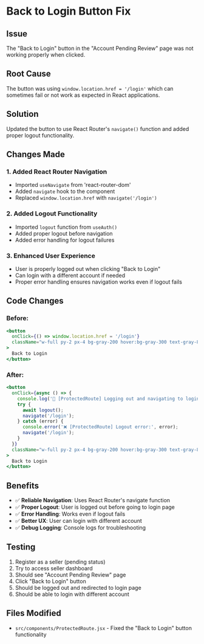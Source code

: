# Back to Login Button Fix

## Issue
The "Back to Login" button in the "Account Pending Review" page was not working properly when clicked.

## Root Cause
The button was using `window.location.href = '/login'` which can sometimes fail or not work as expected in React applications.

## Solution
Updated the button to use React Router's `navigate()` function and added proper logout functionality.

## Changes Made

### 1. **Added React Router Navigation**
- Imported `useNavigate` from 'react-router-dom'
- Added `navigate` hook to the component
- Replaced `window.location.href` with `navigate('/login')`

### 2. **Added Logout Functionality**
- Imported `logout` function from `useAuth()`
- Added proper logout before navigation
- Added error handling for logout failures

### 3. **Enhanced User Experience**
- User is properly logged out when clicking "Back to Login"
- Can login with a different account if needed
- Proper error handling ensures navigation works even if logout fails

## Code Changes

### Before:
```jsx
<button
  onClick={() => window.location.href = '/login'}
  className="w-full py-2 px-4 bg-gray-200 hover:bg-gray-300 text-gray-800 rounded-lg transition"
>
  Back to Login
</button>
```

### After:
```jsx
<button
  onClick={async () => {
    console.log('🔄 [ProtectedRoute] Logging out and navigating to login');
    try {
      await logout();
      navigate('/login');
    } catch (error) {
      console.error('❌ [ProtectedRoute] Logout error:', error);
      navigate('/login');
    }
  }}
  className="w-full py-2 px-4 bg-gray-200 hover:bg-gray-300 text-gray-800 rounded-lg transition"
>
  Back to Login
</button>
```

## Benefits
- ✅ **Reliable Navigation**: Uses React Router's navigate function
- ✅ **Proper Logout**: User is logged out before going to login page
- ✅ **Error Handling**: Works even if logout fails
- ✅ **Better UX**: User can login with different account
- ✅ **Debug Logging**: Console logs for troubleshooting

## Testing
1. Register as a seller (pending status)
2. Try to access seller dashboard
3. Should see "Account Pending Review" page
4. Click "Back to Login" button
5. Should be logged out and redirected to login page
6. Should be able to login with different account

## Files Modified
- `src/components/ProtectedRoute.jsx` - Fixed the "Back to Login" button functionality



